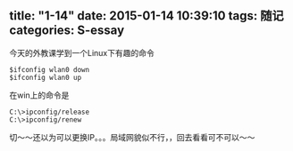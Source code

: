 title: "1-14"
date: 2015-01-14 10:39:10
tags: 随记
categories: S-essay
---
今天的外教课学到一个Linux下有趣的命令
```
$ifconfig wlan0 down
$ifconfig wlan0 up
```
在win上的命令是
```
C:\>ipconfig/release
C:\>ipconfig/renew
```
切～～还以为可以更换IP。。。局域网貌似不行，，回去看看可不可以～～